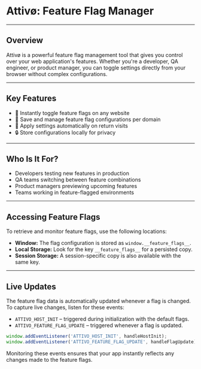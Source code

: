 # Attivø: Feature Flag Manager

---

## Overview

Attivø is a powerful feature flag management tool that gives you control over your web application's features. Whether you're a developer, QA engineer, or product manager, you can toggle settings directly from your browser without complex configurations.

---

## Key Features

- 🚀 Instantly toggle feature flags on any website
- 💾 Save and manage feature flag configurations per domain
- 🔄 Apply settings automatically on return visits
- 🔒 Store configurations locally for privacy

---

## Who Is It For?

- Developers testing new features in production
- QA teams switching between feature combinations
- Product managers previewing upcoming features
- Teams working in feature-flagged environments

---

## Accessing Feature Flags

To retrieve and monitor feature flags, use the following locations:

- **Window:** The flag configuration is stored as `window.__feature_flags__`.
- **Local Storage:** Look for the key `__feature_flags__` for a persisted copy.
- **Session Storage:** A session-specific copy is also available with the same key.

---

## Live Updates

The feature flag data is automatically updated whenever a flag is changed. To capture live changes, listen for these events:

- `ATTIVO_HOST_INIT` – triggered during initialization with the default flags.
- `ATTIVO_FEATURE_FLAG_UPDATE` – triggered whenever a flag is updated.

```javascript
window.addEventListener('ATTIVO_HOST_INIT', handleHostInit);
window.addEventListener('ATTIVO_FEATURE_FLAG_UPDATE', handleFlagUpdate);
```

Monitoring these events ensures that your app instantly reflects any changes made to the feature flags.